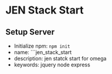 # JEN Stack Start
## Setup Server
- Initialize npm: ```npm init```
- name: ```jen_stack_start
- description: jen statck start for omega
- keywords: jquery node express
